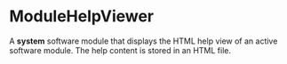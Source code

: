 # ModuleHelpViewer
A **system** software module that displays the HTML help view of an active software module. The help content is stored in an HTML file.
